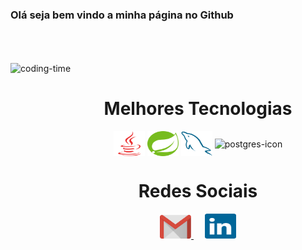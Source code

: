 <h3>Olá seja bem vindo a minha página no Github</h3>
<!--<h4>
:construction:
Em construção
:construction:
</h4> -->
      
<!--
  <img  height="180em" src="https://github-readme-stats.vercel.app/api?username=JhonatanLira&show_icons=true&theme=vue&include_all_commits=true&count_private=true"/>
&emsp;
  <img height="180em" src="https://github-readme-stats.vercel.app/api/top-langs/?username=JhonatanLira&layout=compact&langs_count=16&theme=react"/>
-->
<br> 
<br> 
 
<div align="center" > 
  <div style="display: inline_block"><br>
    <img align="left" height="250" alt="coding-time" src="code.gif">
    <br>
    <h1 align="center">Melhores Tecnologias </h1>
    <img align="center" height="40" width="50" alt="java-icon"  src="https://raw.githubusercontent.com/devicons/devicon/master/icons/java/java-plain.svg">
    <img align="center" height="40" width="50" alt="spring-icon" src="https://raw.githubusercontent.com/devicons/devicon/master/icons/spring/spring-original.svg">
    <img align="center" height="40" width="50" alt="mysql-icon" src="https://raw.githubusercontent.com/devicons/devicon/master/icons/mysql/mysql-original.svg">
    <img align="center" height="40" width="50" alt="postgres-icon" src="https://cdn.jsdelivr.net/gh/devicons/devicon/icons/postgresql/postgresql-original.svg" />
        
   <!-- <img align="center" height="30" width="40" alt="angular-icon" src="https://raw.githubusercontent.com/devicons/devicon/master/icons/angular/angular-original.svg">-->
   </div>
</div>
 <div align="center" >
      <h1 align="center">Redes Sociais</h1>
    <a href = "mailto:jhonatanlira@gmail.com"> <img width="50" src="gmail.svg"> </a>
 &emsp;
    <a href = "https://www.linkedin.com/in/jhonatan-lira"> <img width="50" height="40" src="linkedin.svg"> </a>
   
</div>

<!-- ![Snake animation](https://github.com/JhonatanLira/JhonatanLira/blob/output/github-contribution-grid-snake.svg) -->
